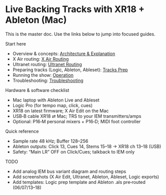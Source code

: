 # Live Backing Tracks with XR18 + Ableton (Mac)

This is the master doc. Use the links below to jump into focused guides.

Start here
- Overview & concepts: [Architecture & Explanation](docs/architecture.md)
- X Air routing: [X Air Routing](docs/xair-routing.md)
- Ultranet routing: [Ultranet Routing](docs/ultranet-routing.md)
- Preparing tracks (Logic, Ableton, Ableset): [Tracks Prep](docs/tracks-prep.md)
- Running the show: [Operation](docs/operation.md)
- Troubleshooting: [Troubleshooting](docs/troubleshooting.md)

Hardware & software checklist
- Mac laptop with Ableton Live and Ableset
- Logic Pro (for tempo map, click, cues)
- XR18 on latest firmware; X Air Edit on the Mac
- USB‑B cable XR18 ⇄ Mac; TRS to your IEM transmitters/amps
- Optional: P16‑M personal mixers + P16‑D; MIDI foot controller

Quick reference
- Sample rate 48 kHz; Buffer 128–256
- Ableton outputs: Click 13, Cues 14, Stems 15–18 → XR18 ch 13–18 (USB)
- Safety: “Main LR” OFF on Click/Cues; talkback to IEM only

TODO
- Add analog IEM bus variant diagram and routing steps
- Add screenshots (X Air Edit, Ultranet, Ableton, Ableset, Logic exports)
- Add templates: Logic prep template and Ableton .als pre‑routed (06/07/13–18)
